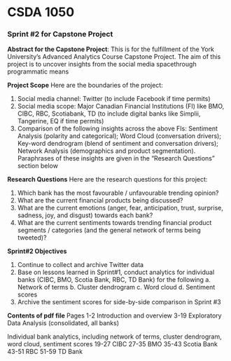 
# CSDA 1050

### Sprint #2 for Capstone Project
**Abstract for the Capstone Project**: This is for the fulfillment of the York University’s Advanced Analytics Course Capstone Project. The aim of this project is to uncover insights from the social media spacethrough programmatic means

**Project Scope**
Here are the boundaries of the project:
1.	Social media channel: Twitter (to include Facebook if time permits)
2.	Social media scope: Major Canadian Financial Institutions (FI) like BMO, CIBC, RBC, Scotiabank, TD (to include digital banks like Simplii, Tangerine, EQ if time permits)
3.	Comparison of the following insights across the above FIs: Sentiment Analysis (polarity and categorical); Word Cloud (conversation drivers); Key-word dendrogram (blend of sentiment and conversation drivers); Network Analysis (demographics and product segmentation). Paraphrases of these insights are given in the “Research Questions” section below

**Research Questions**
Here are the research questions for this project:
1.	Which bank has the most favourable / unfavourable trending opinion?
2.	What are the current financial products being discussed?
3.	What are the current emotions (anger, fear, anticipation, trust, surprise, sadness, joy, and disgust) towards each bank?
4.	What are the current sentiments towards trending financial product segments / categories (and the general network of terms being tweeted)?

**Sprint#2 Objectives**
1.  Continue to collect and archive Twitter data
2.  Base on lessons learned in Sprint#1, conduct analytics for individual banks (CIBC, BMO, Scotia Bank, RBC, TD Bank) for the following
    a.  Network of terms
	b.  Cluster dendrogram
	c.  Word cloud
	d.  Sentiment scores
3.	Archive the sentiment scores for side-by-side comparison in Sprint #3
	
**Contents of pdf file**
Pages 1-2 Introduction and overview
      3-19 Exploratory Data Analysis (consolidated, all banks)

Individual bank analytics, including network of terms, cluster dendrogram, word cloud, sentiment scores
      19-27 CIBC
      27-35 BMO
      35-43 Scotia Bank
      43-51 RBC
      51-59 TD Bank